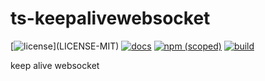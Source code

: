 # ts-keepalivewebsocket

[![license](https://img.shields.io/badge/license-MIT%2FApache--2.0-blue")](LICENSE-MIT)
[![docs](https://img.shields.io/badge/docs-typescript-blue.svg)](https://aicacia.github.io/ts-keepalivewebsocket/)
[![npm (scoped)](https://img.shields.io/npm/v/@aicacia/keepalivewebsocket)](https://www.npmjs.com/package/@aicacia/keepalivewebsocket)
[![build](https://github.com/aicacia/ts-keepalivewebsocket/workflows/Test/badge.svg)](https://github.com/aicacia/ts-keepalivewebsocket/actions?query=workflow%3ATest)

keep alive websocket
